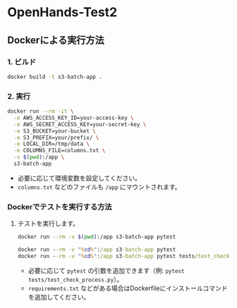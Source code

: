 # OpenHands-Test2

## Dockerによる実行方法

### 1. ビルド

```sh
docker build -t s3-batch-app .
```

### 2. 実行

```sh
docker run --rm -it \
  -e AWS_ACCESS_KEY_ID=your-access-key \
  -e AWS_SECRET_ACCESS_KEY=your-secret-key \
  -e S3_BUCKET=your-bucket \
  -e S3_PREFIX=your/prefix/ \
  -e LOCAL_DIR=/tmp/data \
  -e COLUMNS_FILE=columns.txt \
  -v $(pwd):/app \
  s3-batch-app
```

- 必要に応じて環境変数を設定してください。
- `columns.txt` などのファイルも `/app` にマウントされます。


### Dockerでテストを実行する方法

1. テストを実行します。

    ```sh
    docker run --rm -v $(pwd):/app s3-batch-app pytest
    ```

    ```cmd
    docker run --rm -v "%cd%":/app s3-batch-app pytest
    docker run --rm -v "%cd%":/app s3-batch-app pytest tests/test_check_process.py
    ```
    - 必要に応じて `pytest` の引数を追加できます（例: `pytest tests/test_check_process.py`）。
    - `requirements.txt` などがある場合はDockerfileにインストールコマンドを追加してください。

